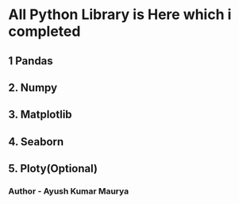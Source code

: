 # All Python Library is Here which i completed 
 ## 1 Pandas<br>
## 2. Numpy<br>
 ## 3. Matplotlib<br>
 ## 4. Seaborn<br>
 ## 5. Ploty(Optional)<br>

 ### Author - Ayush Kumar Maurya

